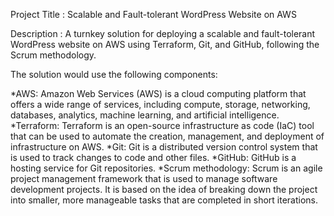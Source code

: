 Project Title : Scalable and Fault-tolerant WordPress Website on AWS

Description : A turnkey solution for deploying a scalable and fault-tolerant WordPress website on AWS using Terraform, Git, and GitHub, following the Scrum methodology.

The solution would use the following components:

*AWS: Amazon Web Services (AWS) is a cloud computing platform that offers a wide range of services, including compute, storage, networking, databases, analytics, machine learning, and artificial intelligence.
*Terraform: Terraform is an open-source infrastructure as code (IaC) tool that can be used to automate the creation, management, and deployment of infrastructure on AWS.
*Git: Git is a distributed version control system that is used to track changes to code and other files.
*GitHub: GitHub is a hosting service for Git repositories.
*Scrum methodology: Scrum is an agile project management framework that is used to manage software development projects. It is based on the idea of breaking down the project into smaller, more manageable tasks that are completed in short iterations.




